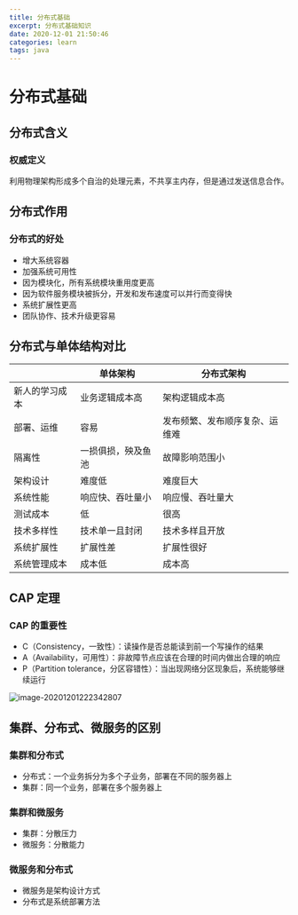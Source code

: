 ```yaml
---
title: 分布式基础
excerpt: 分布式基础知识
date: 2020-12-01 21:50:46
categories: learn
tags: java
---
```


# 分布式基础

## 分布式含义

### 权威定义

利用物理架构形成多个自治的处理元素，不共享主内存，但是通过发送信息合作。

## 分布式作用

### 分布式的好处

* 增大系统容器
* 加强系统可用性
* 因为模块化，所有系统模块重用度更高
* 因为软件服务模块被拆分，开发和发布速度可以并行而变得快
* 系统扩展性更高
* 团队协作、技术升级更容易

## 分布式与单体结构对比

|                | 单体架构           | 分布式架构                     |
| -------------- | ------------------ | ------------------------------ |
| 新人的学习成本 | 业务逻辑成本高     | 架构逻辑成本高                 |
| 部署、运维     | 容易               | 发布频繁、发布顺序复杂、运维难 |
| 隔离性         | 一损俱损，殃及鱼池 | 故障影响范围小                 |
| 架构设计       | 难度低             | 难度巨大                       |
| 系统性能       | 响应快、吞吐量小   | 响应慢、吞吐量大               |
| 测试成本       | 低                 | 很高                           |
| 技术多样性     | 技术单一且封闭     | 技术多样且开放                 |
| 系统扩展性     | 扩展性差           | 扩展性很好                     |
| 系统管理成本   | 成本低             | 成本高                         |

## CAP 定理

### CAP 的重要性

* C（Consistency，一致性）：读操作是否总能读到前一个写操作的结果
* A（Availability，可用性）：非故障节点应该在合理的时间内做出合理的响应
* P（Partition tolerance，分区容错性）：当出现网络分区现象后，系统能够继续运行

![image-20201201222342807](https://cdn.jsdelivr.net/gh/xianglin2020/gallery@master/202012/222343.png)

## 集群、分布式、微服务的区别

### 集群和分布式

* 分布式：一个业务拆分为多个子业务，部署在不同的服务器上
* 集群：同一个业务，部署在多个服务器上

### 集群和微服务 

* 集群：分散压力
* 微服务：分散能力

### 微服务和分布式

* 微服务是架构设计方式
* 分布式是系统部署方法

